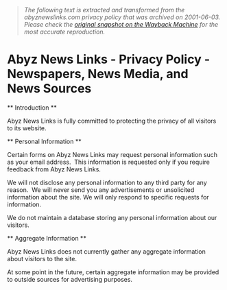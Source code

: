 > *The following text is extracted and transformed from the abyznewslinks.com privacy policy that was archived on 2001-06-03. Please check the [original snapshot on the Wayback Machine](https://web.archive.org/web/20010603183543id_/http%3A//abyznewslinks.com/priva.htm) for the most accurate reproduction.*

# Abyz News Links - Privacy Policy - Newspapers, News Media, and News Sources

** Introduction **

Abyz News Links is fully committed to protecting the privacy of all visitors to its website.

** Personal Information **

Certain forms on Abyz News Links may request personal information such as your email address.  This information is requested only if you require feedback from Abyz News Links.

We will not disclose any personal information to any third party for any reason.  We will never send you any advertisements or unsolicited information about the site. We will only respond to specific requests for information.

We do not maintain a database storing any personal information about our visitors.

** Aggregate Information **

Abyz News Links does not currently gather any aggregate information about visitors to the site.

At some point in the future, certain aggregate information may be provided to outside sources for advertising purposes.
